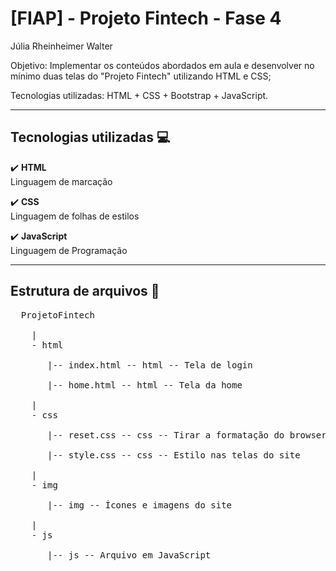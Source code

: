 # [FIAP] - Projeto Fintech - Fase 4

Júlia Rheinheimer Walter

Objetivo: Implementar os conteúdos abordados em aula e desenvolver no mínimo duas telas do "Projeto Fintech" utilizando HTML e CSS;

Tecnologias utilizadas: HTML + CSS + Bootstrap + JavaScript.

--------------------------------------------------------------------

## Tecnologias utilizadas :computer:

:heavy_check_mark: <b>HTML</b><br>
Linguagem de marcação<br>

:heavy_check_mark: <b>CSS</b><br>
Linguagem de folhas de estilos<br>

:heavy_check_mark: <b>JavaScript</b><br>
Linguagem de Programação<br>

--------------------------------------------------------------------

## Estrutura de arquivos :open_file_folder:
<pre>
  ProjetoFintech <br>
    |
    - html<br>
       |-- index.html -- html -- Tela de login<br>
       |-- home.html -- html -- Tela da home<br>
    |
    - css<br>
       |-- reset.css -- css -- Tirar a formatação do browser<br>
       |-- style.css -- css -- Estilo nas telas do site<br>
    |
    - img<br> 
       |-- img -- Ícones e imagens do site<br>
    |
    - js<br>
       |-- js -- Arquivo em JavaScript<br>
</pre>
